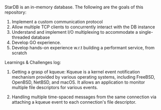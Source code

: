 StarDB is an in-memory database. The following are the goals of this repository:

1) Implement a custom communication protocol
2) Allow multiple TCP clients to concurrently interact with the DB instance
3) Understand and implement I/O multiplexing to accommodate a single-threaded database
4) Develop GO experience.
5) Develop hands-on experience w.r.t building a performant service, from scratch



Learnings & Challenges log:

1) Getting a grasp of kqueue: Kqueue is a kernel event notification mechanism provided by various operating systems, including FreeBSD, OpenBSD, NetBSD, and macOS. It allows an application to monitor multiple file descriptors for various events.

2) Handling multiple time-spaced messages from the same connection via attaching a kqueue event to each connection's file descriptor.